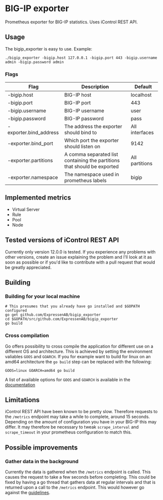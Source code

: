 # BIG-IP exporter
Prometheus exporter for BIG-IP statistics. Uses iControl REST API.

## Usage
The bigip_exporter is easy to use. Example: 
```
./bigip_exporter -bigip.host 127.0.0.1 -bigip.port 443 -bigip.username admin -bigip.password admin
```

### Flags
Flag | Description | Default
-----|-------------|---------
-bigip.host | BIG-IP host | localhost
-bigip.port | BIG-IP port | 443
-bigip.username | BIG-IP username | user
-bigip.password | BIG-IP password | pass
-exporter.bind_address | The address the exporter should bind to | All interfaces
-exporter.bind_port | Which port the exporter should listen on | 9142
-exporter.partitions | A comma separated list containing the partitions that should be exported | All partitions
-exporter.namespace | The namespace used in prometheus labels | bigip

## Implemented metrics
* Virtual Server
* Rule
* Pool
* Node

## Tested versions of iControl REST API
Currently only version 12.0.0 is tested. If you experience any problems with other versions, create an issue explaining the problem and I'll look at it as soon as possible or if you'd like to contribute with a pull request that would be greatly appreciated.

## Building
### Building for your local machine
```
# This presumes that you already have go installed and $GOPATH configured
go get github.com/ExpressenAB/bigip_exporter
cd $GOPATH/src/github.com/ExpressenAB/bigip_exporter
go build
```
### Cross compilation
Go offers possibility to cross compile the application for different use on a different OS and architecture. This is achieved by setting the environment valiables `GOOS` and `GOARCH`. If you for example want to build for linux on an amd64 architecture the `go build` step can be replaced with the following:
```
GOOS=linux GOARCH=amd64 go build
```
A list of available options for `GOOS` and `GOARCH` is available in the [documentation](https://golang.org/doc/install/source#environment)

## Limitations
iControl REST API have been known to be pretty slow. Therefore requests to the `/metrics` endpoint may take a while to complete, around 15 seconds. Depending on the amount of configuration you have in your BIG-IP this may differ. It may therefore be necessary to tweak `scrape_interval` and `scrape_timeout` in your prometheus configuration to match this.

## Possible improvements
### Gather data in the background
Currently the data is gathered when the `/metrics` endpoint is called. This causes the request to take a few seconds before completing. This could be fixed by having a go thread that gathers data at regular intervals and that is returned upon a call to the `/metrics` endpoint. This would however go against the [guidelines](https://prometheus.io/docs/instrumenting/writing_exporters/#scheduling).

